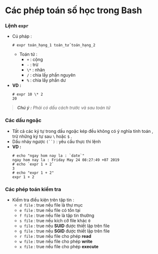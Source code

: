 # Các phép toán số học trong Bash
### **Lệnh `expr`**
- Cú pháp :
    ```
    # expr toán_hạng_1 toán_tử toán_hạng_2
    ```
    - Toán tử :
        - `+` : cộng
        - `-` : trừ
        - `\*` : nhân
        - `/` : chia lấy phần nguyên
        - `%` : chia lấy phần dư
- **VD :** 
    ```
    # expr 10 \* 2
    20
    ```
> ***Chú ý :** Phải có dấu cách trước và sau toán tử*
### **Các dấu ngoặc**
- Tất cả các ký tự trong dấu ngoặc kép đều không có ý nghĩa tính toán , trừ những ký tự sau `\` hoặc `$` .
- Dấu nháy ngược `(``)`  : yêu cầu thực thi lệnh
- **VD :** 
    ```
    # echo "ngay hom nay la : `date`"
    ngay hom nay la : Friday May 24 08:27:49 +07 2019
    # echo `expr 1 + 2`
    3
    # echo "expr 1 + 2"
    expr 1 + 2
    ```
### **Các phép toán kiểm tra**
- Kiểm tra điều kiện trên tập tin :
    - `d file` : true nếu file là thư mục
    - `e file` : true nếu file có tồn tại
    - `f file` : true nếu file là tập tin thường
    - `s file` : true nếu kích cỡ file khác `0`
    - `u file` : true nếu **SUID** được thiết lập trên file
    - `g file` : true nếu **SGID** được thiết lập trên file
    - `r file` : true nếu file cho phép **read**
    - `w file` : true nếu file cho phép **write**
    - `x file` : true nếu file cho phép **execute**

